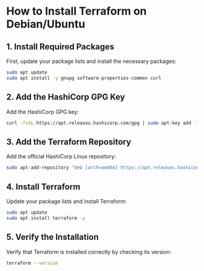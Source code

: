 # How to Install Terraform on Debian/Ubuntu

## 1. Install Required Packages

First, update your package lists and install the necessary packages:

```bash
sudo apt update
sudo apt install -y gnupg software-properties-common curl
```

## 2. Add the HashiCorp GPG Key

Add the HashiCorp GPG key:

```bash
curl -fsSL https://apt.releases.hashicorp.com/gpg | sudo apt-key add -
```

## 3. Add the Terraform Repository

Add the official HashiCorp Linux repository:

```bash
sudo apt-add-repository "deb [arch=amd64] https://apt.releases.hashicorp.com $(lsb_release -cs) main"
```

## 4. Install Terraform

Update your package lists and install Terraform:

```bash
sudo apt update
sudo apt install terraform -y
```

## 5. Verify the Installation

Verify that Terraform is installed correctly by checking its version:

```bash
terraform --version
```
